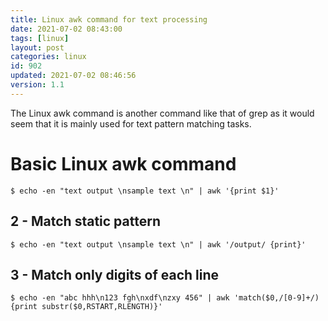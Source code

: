 ```yaml
---
title: Linux awk command for text processing
date: 2021-07-02 08:43:00
tags: [linux]
layout: post
categories: linux
id: 902
updated: 2021-07-02 08:46:56
version: 1.1
---
```


The Linux awk command is another command like that of grep as it would seem that it is mainly used for text pattern matching tasks.

<!-- more -->

# Basic Linux awk command

```
$ echo -en "text output \nsample text \n" | awk '{print $1}'
```

## 2 - Match static pattern

```
$ echo -en "text output \nsample text \n" | awk '/output/ {print}'
```

## 3 - Match only digits of each line

```
$ echo -en "abc hhh\n123 fgh\nxdf\nzxy 456" | awk 'match($0,/[0-9]+/) {print substr($0,RSTART,RLENGTH)}'
```

